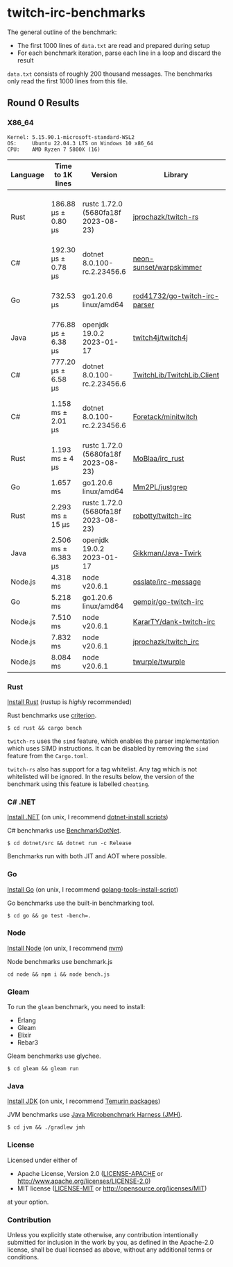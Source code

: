 # twitch-irc-benchmarks

The general outline of the benchmark:
- The first 1000 lines of `data.txt` are read and prepared during setup
- For each benchmark iteration, parse each line in a loop and discard the result

`data.txt` consists of roughly 200 thousand messages. The benchmarks only read the first 1000 lines from this file.

## Round 0 Results

### X86_64

```
Kernel: 5.15.90.1-microsoft-standard-WSL2
OS:     Ubuntu 22.04.3 LTS on Windows 10 x86_64 
CPU:    AMD Ryzen 7 5800X (16)
```

| Language | Time to 1K lines    | Version                             | Library                                                                                                                   | Notes                                                 |
| -------- | ------------------- | ----------------------------------- | ------------------------------------------------------------------------------------------------------------------------- | ----------------------------------------------------- |
| Rust     | 186.88 µs ± 0.80 µs | rustc 1.72.0 (5680fa18f 2023-08-23) | [jprochazk/twitch-rs](https://github.com/jprochazk/twitch-rs/tree/6c25b2f1bc5ad34b039bbb73c2bb2c0f599f88c4)               | Additionally parses tag keys to specific enum members |
| C#       | 192.30 µs ± 0.78 µs | dotnet 8.0.100-rc.2.23456.6         | [neon-sunset/warpskimmer](https://github.com/neon-sunset/warpskimmer/tree/4d8589d2f573b31e82527507f7f4d70210b2cb31)       |                                                       |
| Go       | 732.53 µs           | go1.20.6 linux/amd64                | [rod41732/go-twitch-irc-parser](https://github.com/rod41732/go-twitch-irc-parser/tree/v0.0.3.1)                           | Message prefix elements not parsed                    |
| Java     | 776.88 µs ± 6.38 µs | openjdk 19.0.2 2023-01-17           | [twitch4j/twitch4j](https://github.com/twitch4j/twitch4j/commit/33b50b76e42c3c17f9a5d91ac4f96594d223a5ec)                 |                                                       |
| C#       | 777.20 µs ± 6.58 µs | dotnet 8.0.100-rc.2.23456.6         | [TwitchLib/TwitchLib.Client](https://github.com/TwitchLib/TwitchLib.Client/tree/5fea08f8a4a91a0c9e5d0ccb17c3143a6992ff3d) |                                                       |
| C#       | 1.158 ms ± 2.01 µs  | dotnet 8.0.100-rc.2.23456.6         | [Foretack/minitwitch](https://github.com/jprochazk/minitwitch-bench/tree/a5d2c7b7f5717ff00e6a2f29fd1c0099ff02a59d)        | Additionally parses emote sets, badges and more       |
| Rust     | 1.193 ms ± 4 µs     | rustc 1.72.0 (5680fa18f 2023-08-23) | [MoBlaa/irc_rust](https://github.com/MoBlaa/irc_rust/tree/4ae66fb3176b1d46cec6764f1a76aa6e9673d08b)                       |                                                       |
| Go       | 1.657 ms            | go1.20.6 linux/amd64                | [Mm2PL/justgrep](https://github.com/Mm2PL/justgrep/tree/v0.0.6)                                                           |                                                       |
| Rust     | 2.293 ms ± 15 µs    | rustc 1.72.0 (5680fa18f 2023-08-23) | [robotty/twitch-irc](https://github.com/robotty/twitch-irc-rs/tree/v5.0.0)                                                |                                                       |
| Java     | 2.506 ms ± 6.383 µs | openjdk 19.0.2 2023-01-17           | [Gikkman/Java-Twirk](https://github.com/Gikkman/Java-Twirk/tree/0.7.1)                                                    |                                                       |
| Node.js  | 4.318 ms            | node v20.6.1                        | [osslate/irc-message](https://github.com/osslate/irc-message/tree/v3.0.1)                                                 |                                                       |
| Go       | 5.218 ms            | go1.20.6 linux/amd64                | [gempir/go-twitch-irc](https://github.com/jprochazk/go-twitch-irc/tree/v4.2.0)                                            |                                                       |
| Node.js  | 7.510 ms            | node v20.6.1                        | [KararTY/dank-twitch-irc](https://github.com/KararTY/dank-twitch-irc/tree/v6.0.0)                                         |                                                       |
| Node.js  | 7.832 ms            | node v20.6.1                        | [jprochazk/twitch_irc](https://github.com/jprochazk/twitch_irc/tree/0.11.2)                                               |                                                       |
| Node.js  | 8.084 ms            | node v20.6.1                        | [twurple/twurple](https://github.com/twurple/twurple/tree/v6.2.1)                                                         |                                                       |

### Rust

[Install Rust](https://www.rust-lang.org/tools/install) (rustup is *highly* recommended)

Rust benchmarks use [criterion](https://github.com/bheisler/criterion.rs).

```
$ cd rust && cargo bench
```

`twitch-rs` uses the `simd` feature, which enables the parser implementation which uses SIMD instructions.
It can be disabled by removing the `simd` feature from the `Cargo.toml`.

`twitch-rs` also has support for a tag whitelist. Any tag which is not whitelisted will be ignored.
In the results below, the version of the benchmark using this feature is labelled `cheating`.

### C# .NET

[Install .NET](https://dotnet.microsoft.com/en-us/download/dotnet/8.0) (on unix, I recommend [dotnet-install scripts](https://dotnet.microsoft.com/en-us/download/dotnet/scripts))

C# benchmarks use [BenchmarkDotNet](https://github.com/dotnet/BenchmarkDotNet).

```
$ cd dotnet/src && dotnet run -c Release
```

Benchmarks run with both JIT and AOT where possible.

### Go

[Install Go](https://go.dev/doc/install) (on unix, I recommend [golang-tools-install-script](https://github.com/canha/golang-tools-install-script))

Go benchmarks use the built-in benchmarking tool.

```
$ cd go && go test -bench=.
```

### Node

[Install Node](https://nodejs.org/en/download) (on unix, I recommend [nvm](https://github.com/nvm-sh/nvm))

Node benchmarks use benchmark.js
```
cd node && npm i && node bench.js
```
### Gleam

To run the `gleam` benchmark, you need to install:
- Erlang
- Gleam
- Elixir
- Rebar3

Gleam benchmarks use glychee.

```
$ cd gleam && gleam run
```

### Java

[Install JDK](https://adoptium.net/temurin/releases/?version=20) (on unix, I recommend [Temurin packages](https://adoptium.net/installation/linux/))

JVM benchmarks use [Java Microbenchmark Harness (JMH)](https://openjdk.org/projects/code-tools/jmh).

```
$ cd jvm && ./gradlew jmh
```

### License

Licensed under either of

- Apache License, Version 2.0
  ([LICENSE-APACHE](LICENSE-APACHE) or http://www.apache.org/licenses/LICENSE-2.0)
- MIT license
  ([LICENSE-MIT](LICENSE-MIT) or http://opensource.org/licenses/MIT)

at your option.

### Contribution

Unless you explicitly state otherwise, any contribution intentionally submitted
for inclusion in the work by you, as defined in the Apache-2.0 license, shall be
dual licensed as above, without any additional terms or conditions.

